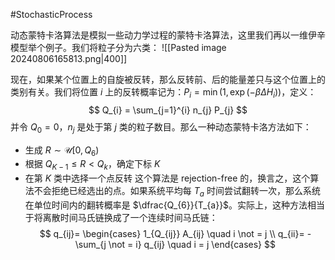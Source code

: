 #StochasticProcess 

动态蒙特卡洛算法是模拟一些动力学过程的蒙特卡洛算法，这里我们再以一维伊辛模型举个例子。我们将粒子分为六类：
![[Pasted image 20240806165813.png|400]]

现在，如果某个位置上的自旋被反转，那么反转前、后的能量差只与这个位置上的类别有关。我们将位置 $i$ 上的反转概率记为：$P_{i} = \min(1, \exp(- \beta \Delta H_{i}))$，定义：
$$
Q_{i} = \sum_{j=1}^{i} n_{j} P_{j}
$$
并令 $Q_{0} = 0$，$n_{j}$ 是处于第 $j$ 类的粒子数目。那么一种动态蒙特卡洛方法如下：
- 生成 $R \sim \mathcal{U}[0,Q_{6})$
- 根据 $Q_{K-1} \le R < Q_{k}$，确定下标 $K$
- 在第 $K$ 类中选择一个点反转
这个算法是 rejection-free 的，换言之，这个算法不会拒绝已经选出的点。如果系统平均每 $T_{a}$ 时间尝试翻转一次，那么系统在单位时间内的翻转概率是 $\dfrac{Q_{6}}{T_{a}}$。实际上，这种方法相当于将离散时间马氏链换成了一个连续时间马氏链：
$$
q_{ij}= \begin{cases}
 1_{Q_{ij}} A_{ij} \quad  i \not = j  \\
q_{ii}= - \sum_{j \not = i} q_{ij} \quad  i = j 
\end{cases}
$$

